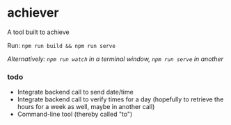 # achiever
A tool built to achieve

Run: `npm run build && npm run serve`

_Alternatively: `npm run watch` in a terminal window, `npm run serve` in another_

### todo
- Integrate backend call to send date/time
- Integrate backend call to verify times for a day (hopefully to retrieve the hours for a week as well, maybe in another call)
- Command-line tool (thereby called "to")

